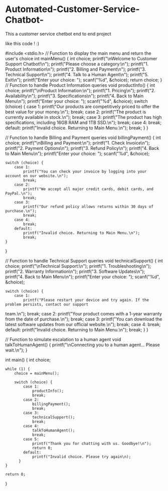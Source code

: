 # Automated-Customer-Service-Chatbot-
This a customer service chetbot end to end project

like this code ! :)

#include <stdio.h> 
// Function to display the main menu and return the user's choice 
int mainMenu() { 
int choice; 
printf("\nWelcome to Customer Support Chatbot!\n"); 
printf("Please choose a category:\n"); 
printf("1. Product Information\n"); 
printf("2. Billing and Payment\n"); 
printf("3. Technical Support\n"); 
printf("4. Talk to a Human Agent\n"); 
printf("5. Exit\n"); 
printf("Enter your choice: "); 
scanf("%d", &choice); 
return choice; 
} 
// Function to handle Product Information queries 
void productInfo() { 
int choice; 
printf("\nProduct Information:\n"); 
printf("1. Pricing\n"); 
printf("2. Availability\n"); 
printf("3. Specifications\n"); 
printf("4. Back to Main Menu\n"); 
printf("Enter your choice: "); 
scanf("%d", &choice); 
switch (choice) { 
case 1: 
printf("Our products are competitively priced to offer the best value for your money.\n"); 
            break; 
        case 2: 
            printf("The product is currently available in stock.\n"); 
            break; 
        case 3: 
            printf("The product has high specifications, including 16GB RAM and 1TB SSD.\n"); 
            break; 
        case 4: 
            break; 
        default: 
            printf("Invalid choice. Returning to Main Menu.\n"); 
            break; 
    } 
} 
 
// Function to handle Billing and Payment queries 
void billingPayment() { 
    int choice; 
    printf("\nBilling and Payment:\n"); 
    printf("1. Check Invoice\n"); 
    printf("2. Payment Options\n"); 
    printf("3. Refund Policy\n"); 
    printf("4. Back to Main Menu\n"); 
    printf("Enter your choice: "); 
    scanf("%d", &choice); 
 
    switch (choice) { 
        case 1: 
            printf("You can check your invoice by logging into your account on our website.\n"); 
            break; 
        case 2: 
            printf("We accept all major credit cards, debit cards, and PayPal.\n"); 
            break; 
        case 3: 
            printf("Our refund policy allows returns within 30 days of purchase.\n"); 
            break; 
        case 4: 
            break; 
        default: 
            printf("Invalid choice. Returning to Main Menu.\n"); 
            break; 
    } 
} 
 
// Function to handle Technical Support queries 
void technicalSupport() { 
    int choice; 
    printf("\nTechnical Support:\n"); 
    printf("1. Troubleshooting\n"); 
    printf("2. Warranty Information\n"); 
    printf("3. Software Updates\n"); 
    printf("4. Back to Main Menu\n"); 
    printf("Enter your choice: "); 
    scanf("%d", &choice); 
 
    switch (choice) { 
        case 1: 
            printf("Please restart your device and try again. If the problem persists, contact our support 
team.\n"); 
            break; 
        case 2: 
            printf("Your product comes with a 1-year warranty from the date of purchase.\n"); 
            break; 
        case 3: 
            printf("You can download the latest software updates from our official website.\n"); 
            break; 
        case 4: 
            break; 
        default: 
            printf("Invalid choice. Returning to Main Menu.\n"); 
            break; 
    } 
} 
 
// Function to simulate escalation to a human agent 
void talkToHumanAgent() { 
    printf("\nConnecting you to a human agent... Please wait.\n"); 
} 
 
int main() { 
    int choice; 
 
    while (1) { 
        choice = mainMenu(); 
 
        switch (choice) { 
            case 1: 
                productInfo(); 
                break; 
            case 2: 
                billingPayment(); 
                break; 
            case 3: 
                technicalSupport(); 
                break; 
            case 4: 
                talkToHumanAgent(); 
                break; 
            case 5: 
                printf("Thank you for chatting with us. Goodbye!\n"); 
                return 0; 
            default: 
                printf("Invalid choice. Please try again\n);
          } 
    } 
 
    return 0; 
} 
